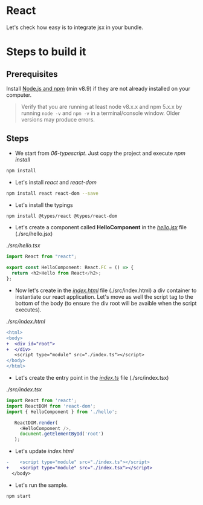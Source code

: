 # React

Let's check how easy is to integrate jsx in your bundle.

# Steps to build it

## Prerequisites

Install [Node.js and npm](https://nodejs.org/en/) (min v8.9) if they are not already installed on your computer.

> Verify that you are running at least node v8.x.x and npm 5.x.x by running `node -v` and `npm -v` in a terminal/console window. Older versions may produce errors.

## Steps

- We start from _06-typescript_. Just copy the project and execute _npm install_

```bash
npm install
```

- Let's install _react_ and _react-dom_

```bash
npm install react react-dom --save
```

- Let's install the typings

```bash
npm install @types/react @types/react-dom
```

- Let's create a component called **HelloComponent** in the [_hello.jsx_](src/hello.jsx) file (./src/hello.jsx)

_./src/hello.tsx_

```javascript
import React from "react";

export const HelloComponent: React.FC = () => {
  return <h2>Hello from React</h2>;
};
```

- Now let's create in the [_index.html_](src/index.html) file (./src/index.html) a div container to instantiate our react application. Let's move as well the script tag to the bottom of the body (to ensure the div root will be avaible when the script executes).

_./src/index.html_

```diff
<html>
<body>
+  <div id="root">
+  </div>
   <script type="module" src="./index.ts"></script>
</body>
</html>
```

- Let's create the entry point in the [_index.ts_](src/index.ts) file (./src/index.tsx)

_./src/index.tsx_

```typescript
import React from 'react';
import ReactDOM from 'react-dom';
import { HelloComponent } from './hello';

   ReactDOM.render(
     <HelloComponent />,
     document.getElementById('root')
   );
```

- Let's update _index.html_

```diff
-    <script type="module" src="./index.ts"></script>
+    <script type="module" src="./index.tsx"></script>
  </body>
```

- Let's run the sample.

```bash
npm start
```
